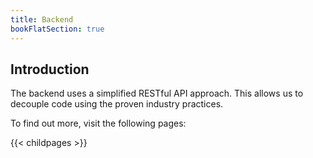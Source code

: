 ```yaml
---
title: Backend
bookFlatSection: true
---
```


## Introduction

The backend uses a simplified RESTful API approach. This allows us to decouple code using the proven industry
practices.

To find out more, visit the following pages:

{{< childpages >}}
